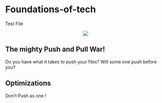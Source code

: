 # Foundations-of-tech
Test File

<p align="center"> <img src=https://media.giphy.com/media/cFkiFMDg3iFoI/giphy.gif></p>

## The mighty Push and Pull War!
Do you have what it takes to push your files? Will some one push before you?




## Optimizations

Don't Push as one !